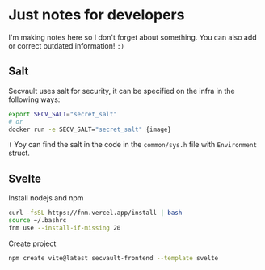 # Just notes for developers

I'm making notes here so I don't forget about something. You can also add or correct outdated information! `:)`

## Salt
Secvault uses salt for security, it can be specified on the infra in the following ways:

```bash
export SECV_SALT="secret_salt"
# or
docker run -e SECV_SALT="secret_salt" {image}
```

`!` Yoy can find the salt in the code in the `common/sys.h` file with `Environment` struct.

## Svelte

Install nodejs and npm

```bash
curl -fsSL https://fnm.vercel.app/install | bash
source ~/.bashrc
fnm use --install-if-missing 20
```

Create project

```bash
npm create vite@latest secvault-frontend --template svelte
```

